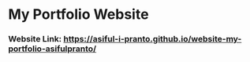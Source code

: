# My Portfolio Website

### Website Link: https://asiful-i-pranto.github.io/website-my-portfolio-asifulpranto/ 
